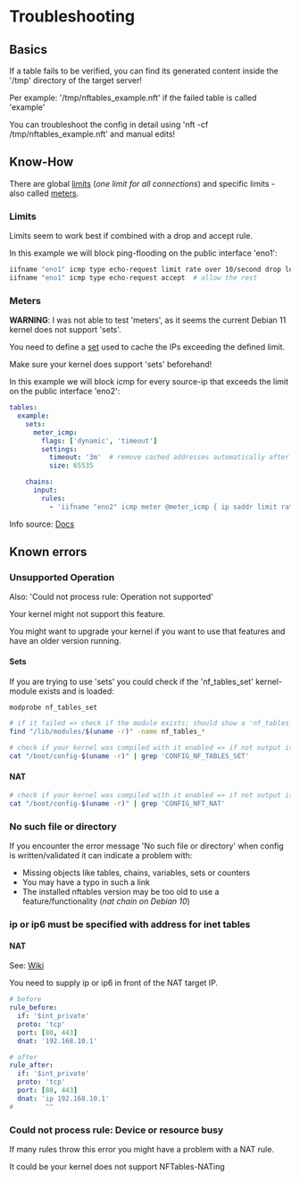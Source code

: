 # Troubleshooting

## Basics

If a table fails to be verified, you can find its generated content inside the '/tmp' directory of the target server!

Per example: '/tmp/nftables_example.nft' if the failed table is called 'example'

You can troubleshoot the config in detail using 'nft -cf /tmp/nftables_example.nft' and manual edits!

## Know-How

There are global [limits](https://wiki.nftables.org/wiki-nftables/index.php/Limits) (_one limit for all connections_) and specific limits - also called [meters](https://wiki.nftables.org/wiki-nftables/index.php/Meters).

### Limits

Limits seem to work best if combined with a drop and accept rule.

In this example we will block ping-flooding on the public interface 'eno1':

```bash
iifname "eno1" icmp type echo-request limit rate over 10/second drop log prefix "NFTables DROP Ping Flooding "  # drop everything that exceeds the limit
iifname "eno1" icmp type echo-request accept  # allow the rest
```

### Meters

**WARNING**: I was not able to test 'meters', as it seems the current Debian 11 kernel does not support 'sets'.

You need to define a [set](https://wiki.nftables.org/wiki-nftables/index.php/Sets) used to cache the IPs exceeding the defined limit.

Make sure your kernel does support 'sets' beforehand!

In this example we will block icmp for every source-ip that exceeds the limit on the public interface 'eno2':

```yaml
tables:
  example:
    sets:
      meter_icmp:
        flags: ['dynamic', 'timeout']
        settings:
          timeout: '3m'  # remove cached addresses automatically after timespan
          size: 65535

    chains:
      input:
        rules:
          - 'iifname "eno2" icmp meter @meter_icmp { ip saddr limit rate 10/second } log prefix "NFTables DROP ICMP Flooding " counter drop'
```

Info source: [Docs](https://access.redhat.com/documentation/en-us/red_hat_enterprise_linux/7/html/security_guide/sec-using_nftables_to_limit_the_amount_of_connections)

## Known errors

### Unsupported Operation

Also: 'Could not process rule: Operation not supported'

Your kernel might not support this feature.

You might want to upgrade your kernel if you want to use that features and have an older version running.

#### Sets

If you are trying to use 'sets' you could check if the 'nf_tables_set' kernel-module exists and is loaded:

```bash
modprobe nf_tables_set

# if it failed => check if the module exists; should show a 'nf_tables_set.ko' file
find "/lib/modules/$(uname -r)" -name nf_tables_*

# check if your kernel was compiled with it enabled => if not output is shown it was not enabled
cat "/boot/config-$(uname -r)" | grep 'CONFIG_NF_TABLES_SET'
```

#### NAT

```bash
# check if your kernel was compiled with it enabled => if not output is shown it was not enabled
cat "/boot/config-$(uname -r)" | grep 'CONFIG_NFT_NAT'
```

### No such file or directory

If you encounter the error message 'No such file or directory' when config is written/validated it can indicate a problem with:

  * Missing objects like tables, chains, variables, sets or counters
  * You may have a typo in such a link
  * The installed nftables version may be too old to use a feature/functionality (_nat chain on Debian 10_)

### ip or ip6 must be specified with address for inet tables

#### NAT

See: [Wiki](https://wiki.nftables.org/wiki-nftables/index.php/Performing_Network_Address_Translation_(NAT)#Inet_family_NAT)

You need to supply ip or ip6 in front of the NAT target IP.

```yaml
# before
rule_before:
  if: '$int_private'
  proto: 'tcp'
  port: [80, 443]
  dnat: '192.168.10.1'

# after
rule_after:
  if: '$int_private'
  proto: 'tcp'
  port: [80, 443]
  dnat: 'ip 192.168.10.1'
#        ^^
```

### Could not process rule: Device or resource busy

If many rules throw this error you might have a problem with a NAT rule.

It could be your kernel does not support NFTables-NATing
